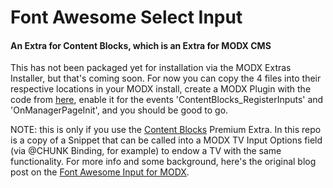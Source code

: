 # Font Awesome Select Input 
#### An Extra for Content Blocks, which is an Extra for MODX CMS

This has not been packaged yet for installation via the MODX Extras Installer, but that's coming soon. For now you can copy the 4 files into their respective locations in your MODX install, create a MODX Plugin with the code from [here](https://github.com/sepiariver/cb.fa-select/blob/master/core/components/faselect/elements/plugins/faselect.plugin.php), enable it for the events 'ContentBlocks_RegisterInputs' and 'OnManagerPageInit', and you should be good to go.

NOTE: this is only if you use the [Content Blocks](https://www.modmore.com/extras/contentblocks/?via=22) Premium Extra. In this repo is a copy of a Snippet that can be called into a MODX TV Input Options field (via @CHUNK Binding, for example) to endow a TV with the same functionality. For more info and some background, here's the original blog post on the [Font Awesome Input for MODX](http://www.sepiariver.ca/blog/modx-web/modx-quick-tip-font-awesome-input-options/).


